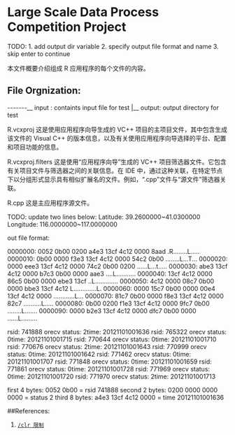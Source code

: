 Large Scale Data Process Competition Project
============================================

TODO:
        1. add output dir variable
        2. specify output file format and name
        3. skip enter to continue
        
本文件概要介绍组成 R 应用程序的每个文件的内容。

File Orgnization:
-----------------

-------\__  input : containts input file for test
       |__  output: output directory for test

R.vcxproj
    这是使用应用程序向导生成的 VC++ 项目的主项目文件，其中包含生成该文件的 Visual C++ 的版本信息，以及有关使用应用程序向导选择的平台、配置和项目功能的信息。

R.vcxproj.filters
    这是使用“应用程序向导”生成的 VC++ 项目筛选器文件。它包含有关项目文件与筛选器之间的关联信息。在 IDE 中，通过这种关联，在特定节点下以分组形式显示具有相似扩展名的文件。例如，“.cpp”文件与“源文件”筛选器关联。

R.cpp
    这是主应用程序源文件。


TODO: update two lines below:
Latitude:       39.2600000~41.0300000
Longitude:      116.0000000~117.0000000

out file format:


0000000: 0052 0b00 0200 a4e3 13cf 4c12 0000 8aad  .R........L.....
0000010: 0b00 0000 f3e3 13cf 4c12 0000 54c2 0b00  ........L...T...
0000020: 0000 eee3 13cf 4c12 0000 74c2 0b00 0200  ......L...t.....
0000030: abe3 13cf 4c12 0000 b7c3 0b00 0000 aae3  ....L...........
0000040: 13cf 4c12 0000 86c5 0b00 0000 ebe3 13cf  ..L.............
0000050: 4c12 0000 08c7 0b00 0000 bbe3 13cf 4c12  L.............L.
0000060: 0000 15c7 0b00 0000 00e4 13cf 4c12 0000  ............L...
0000070: 81c7 0b00 0000 f8e3 13cf 4c12 0000 82c7  ..........L.....
0000080: 0b00 0200 f1e3 13cf 4c12 0000 9fc7 0b00  ........L.......
0000090: 0000 b2e3 13cf 4c12 0000 dfc7 0b00 0000  ......L.........

rsid: 741888 orecv status: 2time: 20121101001636
rsid: 765322 orecv status: 0time: 20121101001715
rsid: 770644 orecv status: 0time: 20121101001710
rsid: 770676 orecv status: 2time: 20121101001643
rsid: 770999 orecv status: 0time: 20121101001642
rsid: 771462 orecv status: 0time: 20121101001707
rsid: 771848 orecv status: 0time: 20121101001659
rsid: 771861 orecv status: 0time: 20121101001728
rsid: 771969 orecv status: 0time: 20121101001720
rsid: 771970 orecv status: 2time: 20121101001713

first 4 bytes: 0052 0b00 = rsid 741888
second 2 bytes: 0200 0000 0000 0000 = status 2
third 8 bytes: a4e3 13cf 4c12 0000 = time 20121101001636


##References:

1. [`/clr 限制`](http://msdn.microsoft.com/zh-cn/beginner/ffkc918h.aspx)
